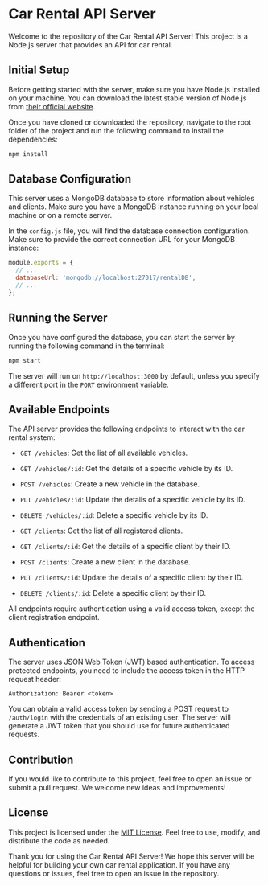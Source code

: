 # Car Rental API Server

Welcome to the repository of the Car Rental API Server! This project is a Node.js server that provides an API for car rental.

## Initial Setup

Before getting started with the server, make sure you have Node.js installed on your machine. You can download the latest stable version of Node.js from [their official website](https://nodejs.org).

Once you have cloned or downloaded the repository, navigate to the root folder of the project and run the following command to install the dependencies:

```bash
npm install
```

## Database Configuration

This server uses a MongoDB database to store information about vehicles and clients. Make sure you have a MongoDB instance running on your local machine or on a remote server.

In the `config.js` file, you will find the database connection configuration. Make sure to provide the correct connection URL for your MongoDB instance:

```javascript
module.exports = {
  // ...
  databaseUrl: 'mongodb://localhost:27017/rentalDB',
  // ...
};
```

## Running the Server

Once you have configured the database, you can start the server by running the following command in the terminal:

```bash
npm start
```

The server will run on `http://localhost:3000` by default, unless you specify a different port in the `PORT` environment variable.

## Available Endpoints

The API server provides the following endpoints to interact with the car rental system:

- `GET /vehicles`: Get the list of all available vehicles.
- `GET /vehicles/:id`: Get the details of a specific vehicle by its ID.
- `POST /vehicles`: Create a new vehicle in the database.
- `PUT /vehicles/:id`: Update the details of a specific vehicle by its ID.
- `DELETE /vehicles/:id`: Delete a specific vehicle by its ID.

- `GET /clients`: Get the list of all registered clients.
- `GET /clients/:id`: Get the details of a specific client by their ID.
- `POST /clients`: Create a new client in the database.
- `PUT /clients/:id`: Update the details of a specific client by their ID.
- `DELETE /clients/:id`: Delete a specific client by their ID.

All endpoints require authentication using a valid access token, except the client registration endpoint.

## Authentication

The server uses JSON Web Token (JWT) based authentication. To access protected endpoints, you need to include the access token in the HTTP request header:

```http
Authorization: Bearer <token>
```

You can obtain a valid access token by sending a POST request to `/auth/login` with the credentials of an existing user. The server will generate a JWT token that you should use for future authenticated requests.

## Contribution

If you would like to contribute to this project, feel free to open an issue or submit a pull request. We welcome new ideas and improvements!

## License

This project is licensed under the [MIT License](LICENSE). Feel free to use, modify, and distribute the code as needed.

Thank you for using the Car Rental API Server! We hope this server will be helpful for building your own car rental application. If you have any questions or issues, feel free to open an issue in the repository.
